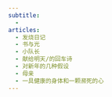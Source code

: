 ```yaml
---
subtitle:
  - 
articles:
  - 发烧日记
  - 书与光
  - 小队长
  - 献给明天/的回车诗
  - 对新年的几种假设
  - 母亲
  - 一具健康的身体和一颗濒死的心
---
```

